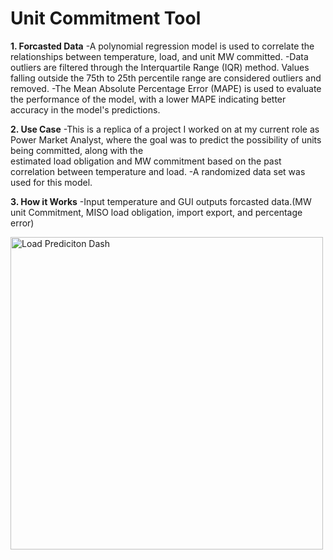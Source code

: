 #  Unit Commitment Tool

**1. Forcasted Data**
   -A polynomial regression model is used to correlate the relationships between temperature, load, and unit MW committed.
   -Data outliers are filtered through the Interquartile Range (IQR) method. Values falling outside the 75th to 25th percentile range are considered outliers and removed.
   -The Mean Absolute Percentage Error (MAPE) is used to evaluate the performance of the model, with a lower MAPE indicating better accuracy in the model's predictions.

 **2. Use Case**
    -This is a replica of a project I worked on at my current role as Power Market Analyst, where the goal was to predict the possibility of units being committed, along with the  
     estimated load obligation and MW commitment based on the past correlation between temperature and load.
    -A randomized data set was used for this model. 
    
**3. How it Works**
   -Input temperature and GUI outputs forcasted data.(MW unit Commitment, MISO load obligation, import export, and percentage error)
  
<img width="500" alt="Load Prediciton Dash" src="https://github.com/user-attachments/assets/1e8b7e1e-342d-4b7e-83f1-5722172713dc" />
